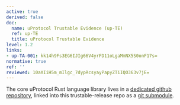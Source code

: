 ```yaml
---
active: true
derived: false
doc:
  name: uProtocol Trustable Evidence (up-TE)
  ref: up-TE
  title: uProtocol Trustable Evidence
level: 1.2
links:
- up-TA-001: kk14h9Fs3EG6IJIg66V4yrFD11oLgaMmNX5S0onF17s=
normative: true
ref: ''
reviewed: 10aXIiH5m_mIlgc_7dypRcsyayPapyZTiIQO363v7jE=
---
```


The core uProtocol Rust language library lives in a [dedicated github repository](https://github.com/eclipse-uprotocol/up-rust), linked into this trustable-release repo as a [git submodule](/up-rust/).
